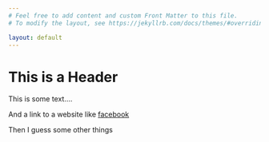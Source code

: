 ```yaml
---
# Feel free to add content and custom Front Matter to this file.
# To modify the layout, see https://jekyllrb.com/docs/themes/#overriding-theme-defaults

layout: default
---
```

# This is a Header

This is some text....

And a link to a website like [facebook](https://facebook.com)

Then I guess some other things